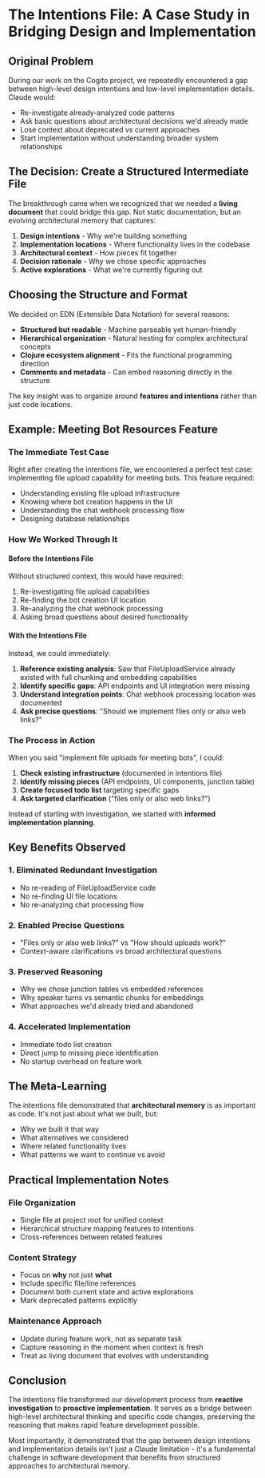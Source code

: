 # The Intentions File: A Case Study in Bridging Design and Implementation

## Original Problem

During our work on the Cogito project, we repeatedly encountered a gap between high-level design intentions and low-level implementation details. Claude would:

- Re-investigate already-analyzed code patterns
- Ask basic questions about architectural decisions we'd already made
- Lose context about deprecated vs current approaches
- Start implementation without understanding broader system relationships

## The Decision: Create a Structured Intermediate File

The breakthrough came when we recognized that we needed a **living document** that could bridge this gap. Not static documentation, but an evolving architectural memory that captures:

1. **Design intentions** - Why we're building something
2. **Implementation locations** - Where functionality lives in the codebase  
3. **Architectural context** - How pieces fit together
4. **Decision rationale** - Why we chose specific approaches
5. **Active explorations** - What we're currently figuring out

## Choosing the Structure and Format

We decided on EDN (Extensible Data Notation) for several reasons:

- **Structured but readable** - Machine parseable yet human-friendly
- **Hierarchical organization** - Natural nesting for complex architectural concepts
- **Clojure ecosystem alignment** - Fits the functional programming direction
- **Comments and metadata** - Can embed reasoning directly in the structure

The key insight was to organize around **features and intentions** rather than just code locations.

## Example: Meeting Bot Resources Feature

### The Immediate Test Case

Right after creating the intentions file, we encountered a perfect test case: implementing file upload capability for meeting bots. This feature required:

- Understanding existing file upload infrastructure
- Knowing where bot creation happens in the UI
- Understanding the chat webhook processing flow
- Designing database relationships

### How We Worked Through It

#### Before the Intentions File
Without structured context, this would have required:
1. Re-investigating file upload capabilities
2. Re-finding the bot creation UI location  
3. Re-analyzing the chat webhook processing
4. Asking broad questions about desired functionality

#### With the Intentions File
Instead, we could immediately:

1. **Reference existing analysis**: Saw that FileUploadService already existed with full chunking and embedding capabilities
2. **Identify specific gaps**: API endpoints and UI integration were missing
3. **Understand integration points**: Chat webhook processing location was documented
4. **Ask precise questions**: "Should we implement files only or also web links?"

### The Process in Action

When you said "implement file uploads for meeting bots", I could:

1. **Check existing infrastructure** (documented in intentions file)
2. **Identify missing pieces** (API endpoints, UI components, junction table)
3. **Create focused todo list** targeting specific gaps
4. **Ask targeted clarification** ("files only or also web links?")

Instead of starting with investigation, we started with **informed implementation planning**.

## Key Benefits Observed

### 1. Eliminated Redundant Investigation
- No re-reading of FileUploadService code
- No re-finding UI file locations
- No re-analyzing chat processing flow

### 2. Enabled Precise Questions
- "Files only or also web links?" vs "How should uploads work?"
- Context-aware clarifications vs broad architectural questions

### 3. Preserved Reasoning
- Why we chose junction tables vs embedded references
- Why speaker turns vs semantic chunks for embeddings
- What approaches we'd already tried and abandoned

### 4. Accelerated Implementation
- Immediate todo list creation
- Direct jump to missing piece identification
- No startup overhead on feature work

## The Meta-Learning

The intentions file demonstrated that **architectural memory** is as important as code. It's not just about what we built, but:

- Why we built it that way
- What alternatives we considered
- Where related functionality lives
- What patterns we want to continue vs avoid

## Practical Implementation Notes

### File Organization
- Single file at project root for unified context
- Hierarchical structure mapping features to intentions
- Cross-references between related features

### Content Strategy  
- Focus on **why** not just **what**
- Include specific file/line references
- Document both current state and active explorations
- Mark deprecated patterns explicitly

### Maintenance Approach
- Update during feature work, not as separate task
- Capture reasoning in the moment when context is fresh
- Treat as living document that evolves with understanding

## Conclusion

The intentions file transformed our development process from **reactive investigation** to **proactive implementation**. It serves as a bridge between high-level architectural thinking and specific code changes, preserving the reasoning that makes rapid feature development possible.

Most importantly, it demonstrated that the gap between design intentions and implementation details isn't just a Claude limitation - it's a fundamental challenge in software development that benefits from structured approaches to architectural memory.